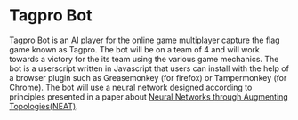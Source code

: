 # Tagpro Bot

Tagpro Bot is an AI player for the online game multiplayer capture the flag game known as Tagpro. The bot will be on a team of 4 and will work towards a victory for the its team using the various game mechanics. The bot is a userscript written in Javascript that users can install with the help of a browser plugin such as Greasemonkey (for firefox) or Tampermonkey (for Chrome). The bot will use a neural network designed according to principles presented in a paper about [Neural Networks through
Augmenting Topologies(NEAT)](http://nn.cs.utexas.edu/downloads/papers/stanley.ec02.pdf).
